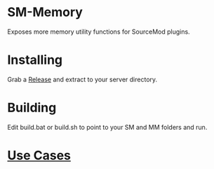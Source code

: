 # SM-Memory
Exposes more memory utility functions for SourceMod plugins.
 
# Installing
Grab a [Release](https://github.com/Scags/SM-Memory/releases) and extract to your server directory.

# Building
Edit build.bat or build.sh to point to your SM and MM folders and run.

# [Use Cases](https://github.com/Scags/SM-Memory/wiki/Things-You-Can-Do)
